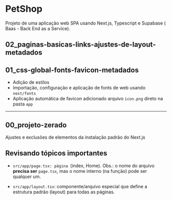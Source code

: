 # PetShop

Projeto de uma aplicação web SPA usando Next.js, Typescript e Supabase ( Baas - Back End as a Service).

## 02_paginas-basicas-links-ajustes-de-layout-metadados

## 01_css-global-fonts-favicon-metadados

- Adição de estilos
- Importação, configuração e aplicação de fonts de web usando `next/fonts`
- Aplicação automática de favicon adicionado arquivo `icon.png` direto na pasta `app`

---

## 00_projeto-zerado

Ajustes e exclusões de elementos da instalação padrão do Next.js

## Revisando tópicos importantes

- `src/app/page.tsx: página `(index, Home). Obs.: o nome do arquivo **precisa ser** `page.tsx`, mas o nome interno (na função) pode ser qualquer um.

- `src/app/layout.tsx`: componente/arquivo especial que define a estrutura padrão (layout) para todas as páginas.
